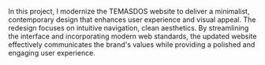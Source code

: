 In this project, I modernize the TEMASDOS website to deliver a minimalist, contemporary design that enhances user experience and visual appeal. The redesign focuses on intuitive navigation, clean aesthetics. By streamlining the interface and incorporating modern web standards, the updated website effectively communicates the brand's values while providing a polished and engaging user experience.
